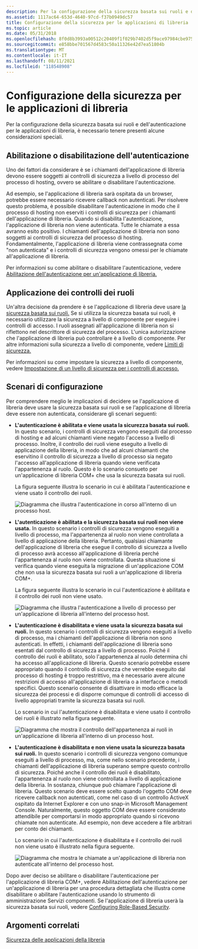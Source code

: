 ```yaml
---
description: Per la configurazione della sicurezza basata sui ruoli e dell'autenticazione per le applicazioni di libreria, è necessario tenere presenti alcune considerazioni speciali.
ms.assetid: 1117ac64-653d-4640-97cd-f37b0949dc57
title: Configurazione della sicurezza per le applicazioni di libreria
ms.topic: article
ms.date: 05/31/2018
ms.openlocfilehash: 8f0d8b3993a00512c20409f1f029b7402d5f9ace97984cbe9757453b5672125f
ms.sourcegitcommit: e858bbe701567d4583c50a11326e42d7ea51804b
ms.translationtype: MT
ms.contentlocale: it-IT
ms.lasthandoff: 08/11/2021
ms.locfileid: "118548908"
---
```

# <a name="configuring-security-for-library-applications"></a>Configurazione della sicurezza per le applicazioni di libreria

Per la configurazione della sicurezza basata sui ruoli e dell'autenticazione per le applicazioni di libreria, è necessario tenere presenti alcune considerazioni speciali.

## <a name="enabling-or-disabling-authentication"></a>Abilitazione o disabilitazione dell'autenticazione

Uno dei fattori da considerare è se i chiamanti dell'applicazione di libreria devono essere soggetti ai controlli di sicurezza a livello di processo del processo di hosting, ovvero se abilitare o disabilitare l'autenticazione.

Ad esempio, se l'applicazione di libreria sarà ospitata da un browser, potrebbe essere necessario ricevere callback non autenticati. Per risolvere questo problema, è possibile disabilitare l'autenticazione in modo che il processo di hosting non eserviti i controlli di sicurezza per i chiamanti dell'applicazione di libreria. Quando si disabilita l'autenticazione, l'applicazione di libreria non viene autenticata. Tutte le chiamate a essa avranno esito positivo. I chiamanti dell'applicazione di libreria non sono soggetti ai controlli di sicurezza del processo di hosting. Fondamentalmente, l'applicazione di libreria viene contrassegnata come "non autenticata" e i controlli di sicurezza vengono omessi per le chiamate all'applicazione di libreria.

Per informazioni su come abilitare o disabilitare l'autenticazione, vedere [Abilitazione dell'autenticazione per un'applicazione di libreria.](enabling-authentication-for-a-library-application.md)

## <a name="enforcing-role-checks"></a>Applicazione dei controlli dei ruoli

Un'altra decisione da prendere è se l'applicazione di libreria deve usare [la sicurezza basata sui ruoli.](role-based-security-administration.md) Se si utilizza la sicurezza basata sui ruoli, è necessario utilizzare la sicurezza a livello di componente per eseguire i controlli di accesso. I ruoli assegnati all'applicazione di libreria non si riflettono nel descrittore di sicurezza del processo. L'unica autorizzazione che l'applicazione di libreria può controllare è a livello di componente. Per altre informazioni sulla sicurezza a livello di componente, vedere [Limiti di sicurezza.](security-boundaries.md)

Per informazioni su come impostare la sicurezza a livello di componente, vedere [Impostazione di un livello di sicurezza per i controlli di accesso.](setting-a-security-level-for-access-checks.md)

## <a name="configuration-scenarios"></a>Scenari di configurazione

Per comprendere meglio le implicazioni di decidere se l'applicazione di libreria deve usare la sicurezza basata sui ruoli e se l'applicazione di libreria deve essere non autenticata, considerare gli scenari seguenti:

-   **L'autenticazione è abilitata e viene usata la sicurezza basata sui ruoli.** In questo scenario, i controlli di sicurezza vengono eseguiti dal processo di hosting e ad alcuni chiamanti viene negato l'accesso a livello di processo. Inoltre, il controllo dei ruoli viene eseguito a livello di applicazione della libreria, in modo che ad alcuni chiamanti che eservitino il controllo di sicurezza a livello di processo sia negato l'accesso all'applicazione di libreria quando viene verificata l'appartenenza al ruolo. Questo è lo scenario consueto per un'applicazione di libreria COM+ che usa la sicurezza basata sui ruoli.

    La figura seguente illustra lo scenario in cui è abilitata l'autenticazione e viene usato il controllo dei ruoli.

    ![Diagramma che illustra l'autenticazione in corso all'interno di un processo host.](images/18004ed7-e95e-4c66-9e17-f163cdeefd71.png)

-   **L'autenticazione è abilitata e la sicurezza basata sui ruoli non viene usata.** In questo scenario i controlli di sicurezza vengono eseguiti a livello di processo, ma l'appartenenza al ruolo non viene controllata a livello di applicazione della libreria. Pertanto, qualsiasi chiamante dell'applicazione di libreria che esegue il controllo di sicurezza a livello di processo avrà accesso all'applicazione di libreria perché l'appartenenza al ruolo non viene controllata. Questa situazione si verifica quando viene eseguita la migrazione di un'applicazione COM che non usa la sicurezza basata sui ruoli a un'applicazione di libreria COM+.

    La figura seguente illustra lo scenario in cui l'autenticazione è abilitata e il controllo dei ruoli non viene usato.

    ![Diagramma che illustra l'autenticazione a livello di processo per un'applicazione di libreria all'interno del processo host.](images/3e5a64c6-39a9-4ff7-b084-8396fe779210.png)

-   **L'autenticazione è disabilitata e viene usata la sicurezza basata sui ruoli.** In questo scenario i controlli di sicurezza vengono eseguiti a livello di processo, ma i chiamanti dell'applicazione di libreria non sono autenticati. In effetti, i chiamanti dell'applicazione di libreria sono esentati dal controllo di sicurezza a livello di processo. Poiché il controllo dei ruoli è abilitato, solo l'appartenenza al ruolo determina chi ha accesso all'applicazione di libreria. Questo scenario potrebbe essere appropriato quando il controllo di sicurezza che verrebbe eseguito dal processo di hosting è troppo restrittivo, ma è necessario avere alcune restrizioni di accesso all'applicazione di libreria o a interfacce o metodi specifici. Questo scenario consente di disattivare in modo efficace la sicurezza dei processi e di disporre comunque di controlli di accesso di livello appropriati tramite la sicurezza basata sui ruoli.

    Lo scenario in cui l'autenticazione è disabilitata e viene usato il controllo dei ruoli è illustrato nella figura seguente.

    ![Diagramma che mostra il controllo dell'appartenenza ai ruoli in un'applicazione di libreria all'interno di un processo host.](images/e0cc604c-ba86-4087-9a74-1b6fdce8d69a.png)

-   **L'autenticazione è disabilitata e non viene usata la sicurezza basata sui ruoli.** In questo scenario i controlli di sicurezza vengono comunque eseguiti a livello di processo, ma, come nello scenario precedente, i chiamanti dell'applicazione di libreria superano sempre questo controllo di sicurezza. Poiché anche il controllo dei ruoli è disabilitato, l'appartenenza al ruolo non viene controllata a livello di applicazione della libreria. In sostanza, chiunque può chiamare l'applicazione di libreria. Questo scenario deve essere scelto quando l'oggetto COM deve ricevere callback non autenticati, come nel caso di un controllo ActiveX ospitato da Internet Explorer e con uno snap-in Microsoft Management Console. Naturalmente, questo oggetto COM deve essere considerato attendibile per comportarsi in modo appropriato quando si ricevono chiamate non autenticate. Ad esempio, non deve accedere a file arbitrari per conto dei chiamanti.

    Lo scenario in cui l'autenticazione è disabilitata e il controllo dei ruoli non viene usato è illustrato nella figura seguente.

    ![Diagramma che mostra le chiamate a un'applicazione di libreria non autenticate all'interno del processo host.](images/df3c9a02-52dd-4e07-a5f1-76cef0dab5cb.png)

Dopo aver deciso se abilitare o disabilitare l'autenticazione [](enabling-authentication-for-a-library-application.md) per l'applicazione di libreria COM+, vedere Abilitazione dell'autenticazione per un'applicazione di libreria per una procedura dettagliata che illustra come disabilitare o abilitare l'autenticazione usando lo strumento di amministrazione Servizi componenti. Se l'applicazione di libreria userà la sicurezza basata sui ruoli, vedere [Configuring Role-Based Security](configuring-role-based-security.md).

## <a name="related-topics"></a>Argomenti correlati

<dl> <dt>

[Sicurezza delle applicazioni della libreria](library-application-security.md)
</dt> </dl>

 

 



